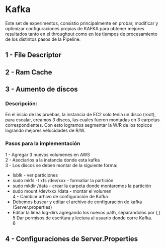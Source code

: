 # Kafka
Este set de experimentos, consistio principalmente en probar, modificar y optimizar configuraciones propias de KAFKA para obtener mejores resultados tanto en el throughput como en los tiempos de procesamiento de los distintos pasos de la Pipeline. 
## 1 - File Descriptor
## 2 - Ram Cache
## 3 - Aumento de discos
### Descripción: 
En el inicio de las pruebas, la instancia de EC2 solo tenia un disco (root), para escalar, creamos 3 discos, las cuales fueron montadas en 3 carpetas correspondientes. Con esto logramos segmentar la W/R de los topicos logrando mejores velocidades de R/W.
### Pasos para la implementación
1 - Agregar 3 nuevos volumenes en AWS <br/>
2 - Asociarlos a la instancia donde esta kafka <br/>
3 - Los discos se deben montar de la siguiente forma: 
- lsblk - ver particiones <br/>
- sudo mkfs -t xfs /dev/xxx - formatiar la partición <br/>
- sudo mkdir /data - crear la carpeta donde montaremos la partición <br/>
- sudo mount /dev/xxx /data - montar el volumen <br/>
4 - Cambiar arhivo de configuración de Kafka <br/>
- Debemos buscar y editar el archivo de configuración de kafka (Server.properties) <br/>
- Editar la linea log-dirs agregando los nuevos path, separandolos por (,) <br/>
5 Dar permisos de escritura y lectura al usuario donde corre Kafka. <br/>
6

## 4 - Configuraciones de Server.Properties
